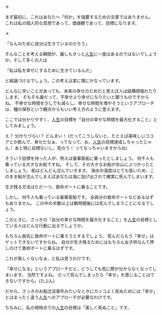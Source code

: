 
＊

まず最初に、これはあなたへ「何か」を強要するための文章ではありません。
これは私の個人的な思想であって、価値観であって、目標になります。

＊

「なんのために自分は生きているのだろう」

そんなことを考える瞬間が、誰しもきっと[人生](/world/how-to-fail)に一度はあるのではないでしょうか。そして多くの人は

「私は私を幸せにするために生きているんだ」

と結論づけるでしょう。この考えは実に理にかなっています。

どんなに辛いことがあっても、未来の幸せのためだと思えば人は結構頑張れたりします。
そもそも誰だって、不幸せより幸せになりたいと願うものですからね。
不幸せな時間を少しでも減らし、幸せな時間を増やそうというアプローチは、種の保存という観点からもいい考え方のように思えます。

ここでは分かりやすく、[人生](/world/how-to-fail)の目標を「自分の幸せな時間を最大化すること」としてみましょう。

え？ 分かりづらい？ どんまい！
(だってこうしないと、たとえば美味しいココアとか飲んで、幸せだなぁ、ってなって、お、[人生](/world/how-to-fail)の目標達成しちゃったじゃん！ あと特に目標ないし、死のう！ ってなっちゃいますからね)

そういう目標を持った人が、例えば豪華客船に乗ったとしましょう。
何千人も乗っている大きなお船ですね。
そして、その大きなお船が氷山にぶつかったとしましょう。
船はどんどん沈んでいきます。
海水の温度はとても低いため、このまま船が沈んでしまえばあなたは海に投げ出されて確実に死んでしまいます。

生き残る方法はただ一つ、救命ボートに乗ることです。

しかし、何千人も乗っている豪華客船です。
全員分の救命ボートなどあるはずもありません。
この中の半数以上は数時間後には死んでしまうことになるでしょう。

このときに、さっきの「自分の幸せな時間を最大化すること」を[人生](/world/how-to-fail)の目標としている人はどんな行動に出るでしょうか。

もちろん我先に救命ボートに乗ろうとするでしょう。
死んだらもう「幸せ」はゲットできないですからね。
自分が生き残るためにはもちろん女子供なんて押しのけて救命ボートに乗るはずです。

これが美しくないなぁ、と私は思うわけです。

「幸せになる」というアプローチだと、どうしても死に際が分からなくなってしまいます。
当然ですよね。
だって死んでしまったら「幸せ」を感じることはできないですから。(たぶん)

だから、さっきのお船沈没事件みたいなときにカッコよく死ぬためには「幸せ」とはまったく違う[人生](/world/how-to-fail)へのアプローチが必要なわけです。

ちなみに、私の現時点での[人生](/world/how-to-fail)の目標は「美しく死ぬこと」です。

